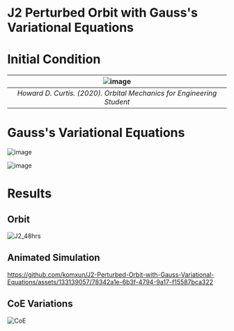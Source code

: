 # J2 Perturbed Orbit with Gauss's Variational Equations

# Initial Condition
|![image](https://github.com/komxun/J2-Perturbed-Orbit-with-Gauss-Variational-Equations/assets/133139057/3ad2211f-c083-4497-9116-116530b739d3)|
|:--:|
|*Howard D. Curtis. (2020). _Orbital Mechanics for Engineering Student_*|


# Gauss's Variational Equations
![image](https://github.com/komxun/J2-Perturbed-Orbit-with-Gauss-Variational-Equations/assets/133139057/74b180f9-a3e4-40ef-ae9c-72a0e9e85353)

![image](https://github.com/komxun/J2-Perturbed-Orbit-with-Gauss-Variational-Equations/assets/133139057/4e6db1c8-62d3-4e8c-8bd7-ea669a11bcae)


# Results

## Orbit
![J2_48hrs](https://github.com/komxun/J2-Perturbed-Orbit-with-Gauss-Variational-Equations/assets/133139057/ba1d48fd-a2aa-4fa1-976e-99ed08130bd0)

## Animated Simulation
https://github.com/komxun/J2-Perturbed-Orbit-with-Gauss-Variational-Equations/assets/133139057/78342a1e-6b3f-4794-9a17-f15587bca322

## CoE Variations
![CoE](https://github.com/komxun/J2-Perturbed-Orbit-with-Gauss-Variational-Equations/assets/133139057/17bab724-b648-4d04-8f4a-e6c91430badf)



